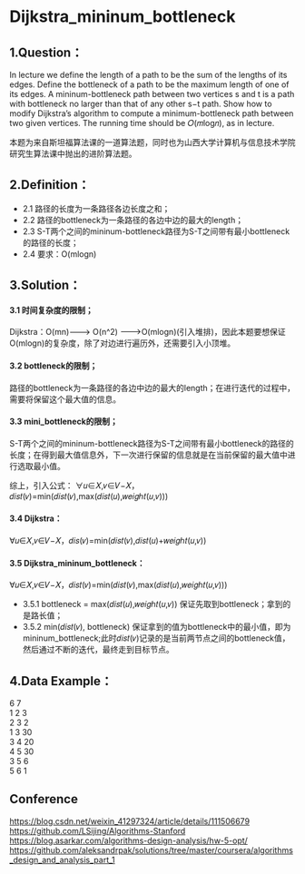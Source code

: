 # Dijkstra_mininum_bottleneck

## 1.Question：
In lecture we define the length of a path to be the sum of the lengths of its edges. Define the bottleneck of a path to be the maximum length of one of its edges. A mininum-bottleneck path between two vertices s and t is a path with bottleneck no larger than that of any other s−t path. Show how to modify Dijkstra’s algorithm to compute a minimum-bottleneck path between two given vertices. The running time should be 𝑂(𝑚log𝑛), as in lecture.

本题为来自斯坦福算法课的一道算法题，同时也为山西大学计算机与信息技术学院 研究生算法课中抛出的进阶算法题。

## 2.Definition：
 - 2.1 路径的长度为一条路径各边长度之和；
 - 2.2 路径的bottleneck为一条路径的各边中边的最大的length；
 - 2.3 S-T两个之间的mininum-bottleneck路径为S-T之间带有最小bottleneck的路径的长度；
 - 2.4 要求：O(mlogn)
 
## 3.Solution：
#### 3.1 时间复杂度的限制；
Dijkstra：O(mn)---> O(n^2) --->O(mlogn)(引入堆排)，因此本题要想保证O(mlogn)的复杂度，除了对边进行遍历外，还需要引入小顶堆。

#### 3.2 bottleneck的限制；
路径的bottleneck为一条路径的各边中边的最大的length；在进行迭代的过程中，需要将保留这个最大值的信息。

#### 3.3 mini_bottleneck的限制；
S-T两个之间的mininum-bottleneck路径为S-T之间带有最小bottleneck的路径的长度；在得到最大值信息外，下一次进行保留的信息就是在当前保留的最大值中进行选取最小值。

综上，引入公式：
∀𝑢∈𝑋,𝑣∈𝑉−𝑋，𝑑𝑖𝑠𝑡(𝑣)=min(𝑑𝑖𝑠𝑡(𝑣),max(𝑑𝑖𝑠𝑡(𝑢),𝑤𝑒𝑖𝑔ℎ𝑡(𝑢,𝑣)))

#### 3.4 Dijkstra：
∀𝑢∈𝑋,𝑣∈𝑉−𝑋，𝑑𝑖𝑠(𝑣)=min(𝑑𝑖𝑠𝑡(𝑣),𝑑𝑖𝑠𝑡(𝑢)+𝑤𝑒𝑖𝑔ℎ𝑡(𝑢,𝑣))

#### 3.5 Dijkstra_mininum_bottleneck：
∀𝑢∈𝑋,𝑣∈𝑉−𝑋，𝑑𝑖𝑠𝑡(𝑣)=min(𝑑𝑖𝑠𝑡(𝑣),max(𝑑𝑖𝑠𝑡(𝑢),𝑤𝑒𝑖𝑔ℎ𝑡(𝑢,𝑣)))
 - 3.5.1 bottleneck = max(𝑑𝑖𝑠𝑡(𝑢),𝑤𝑒𝑖𝑔ℎ𝑡(𝑢,𝑣))
	保证先取到bottleneck；拿到的是路长值；
 - 3.5.2 min(𝑑𝑖𝑠𝑡(𝑣), bottleneck)
  保证拿到的值为bottleneck中的最小值，即为mininum_bottleneck;此时𝑑𝑖𝑠𝑡(𝑣)记录的是当前两节点之间的bottleneck值，然后通过不断的迭代，最终走到目标节点。
  
## 4.Data Example：
6 7   
1 2 3   
2 3 2   
1 3 30   
3 4 20   
4 5 30   
3 5 6   
5 6 1   

## Conference 
https://blog.csdn.net/weixin_41297324/article/details/111506679  
https://github.com/LSijing/Algorithms-Stanford   
https://blog.asarkar.com/algorithms-design-analysis/hw-5-opt/   
https://github.com/aleksandrpak/solutions/tree/master/coursera/algorithms_design_and_analysis_part_1   
